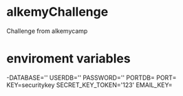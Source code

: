 # alkemyChallenge
Challenge from alkemycamp



# enviroment variables
-DATABASE=''
USERDB=''
PASSWORD=''
PORTDB=
PORT=
KEY=securitykey
SECRET_KEY_TOKEN='123'
EMAIL_KEY=


